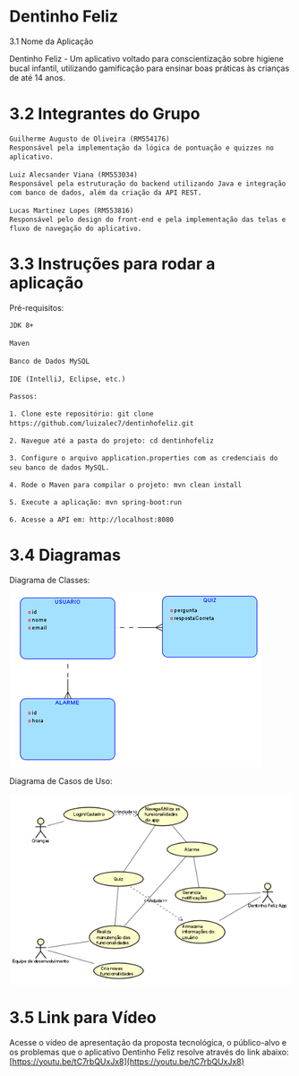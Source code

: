 # Dentinho Feliz

3.1 Nome da Aplicação

Dentinho Feliz - Um aplicativo voltado para conscientização sobre higiene bucal infantil, utilizando gamificação para ensinar boas práticas às crianças de até 14 anos.

# 3.2 Integrantes do Grupo

    Guilherme Augusto de Oliveira (RM554176)
    Responsável pela implementação da lógica de pontuação e quizzes no aplicativo.

    Luiz Alecsander Viana (RM553034)
    Responsável pela estruturação do backend utilizando Java e integração com banco de dados, além da criação da API REST.

    Lucas Martinez Lopes (RM553816)
    Responsável pelo design do front-end e pela implementação das telas e fluxo de navegação do aplicativo.

# 3.3 Instruções para rodar a aplicação

Pré-requisitos:

    JDK 8+

    Maven

    Banco de Dados MySQL

    IDE (IntelliJ, Eclipse, etc.)

`Passos:`

`1. Clone este repositório: git clone https://github.com/luizalec7/dentinhofeliz.git`


`2. Navegue até a pasta do projeto: cd dentinhofeliz`


`3. Configure o arquivo application.properties com as credenciais do seu banco de dados MySQL.`


`4. Rode o Maven para compilar o projeto: mvn clean install`


`5. Execute a aplicação: mvn spring-boot:run`
   

`6. Acesse a API em: http://localhost:8080`


# 3.4 Diagramas

Diagrama de Classes:

![img_1.png](img_1.png)

Diagrama de Casos de Uso:

![img.png](img.png)

# 3.5 Link para Vídeo

Acesse o vídeo de apresentação da proposta tecnológica, o público-alvo e os problemas que o aplicativo Dentinho Feliz resolve através do link abaixo:
[https://youtu.be/tC7rbQUxJx8](https://youtu.be/tC7rbQUxJx8)
